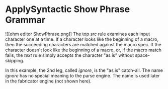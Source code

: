# ApplySyntactic Show Phrase Grammar

![[ohm editor ShowPhrase.png]]
The top *src* rule examines each input character one at a time.  If a character looks like the beginning of a macro, then the succeeding characters are matched against the macro spec.  If the character doesn't look like the beginning of a macro, or, if the macro match fails, the *text* rule simply accepts the character "as is" without space-skipping.  

In this example, the 2nd leg, called *ignore*, is the "as is" catch-all.  The name *ignore* has no special meaning to the parse engine.  The name is used later in the fabricator engine (not shown here).
